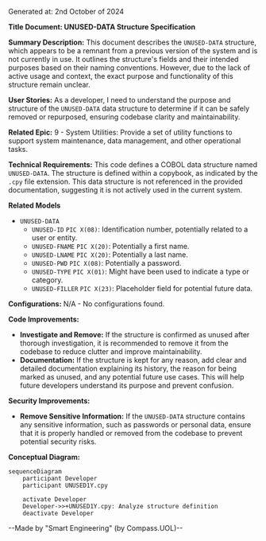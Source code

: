 Generated at: 2nd October of 2024

**Title Document: UNUSED-DATA Structure Specification**

**Summary Description:**
This document describes the `UNUSED-DATA` structure, which appears to be a remnant from a previous version of the system and is not currently in use. It outlines the structure's fields and their intended purposes based on their naming conventions. However, due to the lack of active usage and context, the exact purpose and functionality of this structure remain unclear.

**User Stories:**
As a developer, I need to understand the purpose and structure of the `UNUSED-DATA` data structure to determine if it can be safely removed or repurposed, ensuring codebase clarity and maintainability.

**Related Epic:**
9 - System Utilities: Provide a set of utility functions to support system maintenance, data management, and other operational tasks.

**Technical Requirements:**
This code defines a COBOL data structure named `UNUSED-DATA`. The structure is defined within a copybook, as indicated by the `.cpy` file extension.
This data structure is not referenced in the provided documentation, suggesting it is not actively used in the current system.

**Related Models**
- `UNUSED-DATA`
  - `UNUSED-ID` `PIC X(08)`: Identification number, potentially related to a user or entity.
  - `UNUSED-FNAME` `PIC X(20)`: Potentially a first name.
  - `UNUSED-LNAME` `PIC X(20)`: Potentially a last name.
  - `UNUSED-PWD` `PIC X(08)`: Potentially a password.
  - `UNUSED-TYPE` `PIC X(01)`: Might have been used to indicate a type or category.
  - `UNUSED-FILLER` `PIC X(23)`: Placeholder field for potential future data.

**Configurations:**
N/A - No configurations found.

**Code Improvements:**
- **Investigate and Remove:** If the structure is confirmed as unused after thorough investigation, it is recommended to remove it from the codebase to reduce clutter and improve maintainability.
- **Documentation:** If the structure is kept for any reason, add clear and detailed documentation explaining its history, the reason for being marked as unused, and any potential future use cases. This will help future developers understand its purpose and prevent confusion.

**Security Improvements:**
- **Remove Sensitive Information:** If the `UNUSED-DATA` structure contains any sensitive information, such as passwords or personal data, ensure that it is properly handled or removed from the codebase to prevent potential security risks.

**Conceptual Diagram:**
```mermaid
sequenceDiagram
    participant Developer
    participant UNUSED1Y.cpy
    
    activate Developer
    Developer->>+UNUSED1Y.cpy: Analyze structure definition
    deactivate Developer
```

--Made by "Smart Engineering" (by Compass.UOL)--